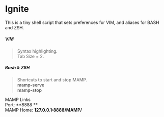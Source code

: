 Ignite
======

This is a tiny shell script that sets preferences for VIM, and aliases for BASH and ZSH.

##### VIM #####
>Syntax highlighting.  
>Tab Size = 2.  

##### Bash & ZSH #####  
>Shortcuts to start and stop MAMP.  
>**mamp-serve**  
>**mamp-stop**  

MAMP Links  
Port: **8888 **   
MAMP Home: **127.0.0.1:8888/MAMP/**
